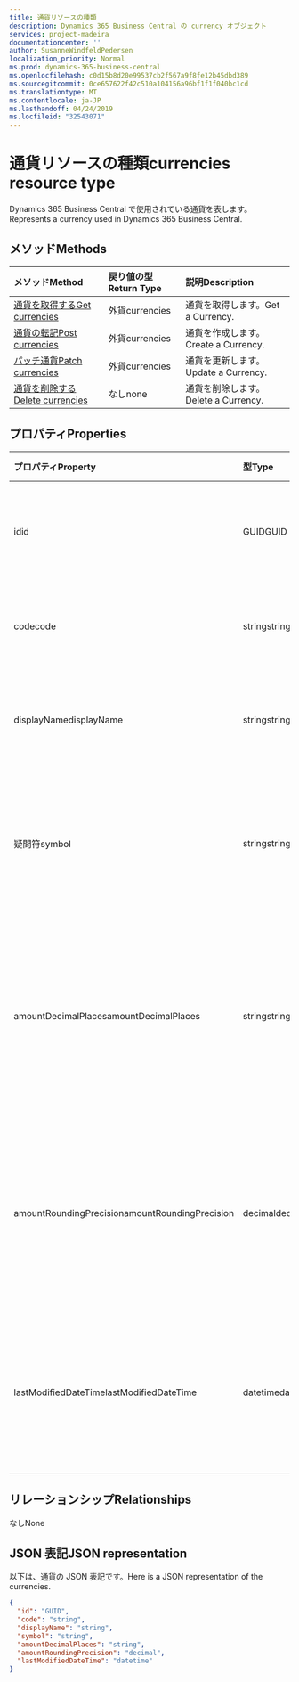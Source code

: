 ```yaml
---
title: 通貨リソースの種類
description: Dynamics 365 Business Central の currency オブジェクト
services: project-madeira
documentationcenter: ''
author: SusanneWindfeldPedersen
localization_priority: Normal
ms.prod: dynamics-365-business-central
ms.openlocfilehash: c0d15b8d20e99537cb2f567a9f8fe12b45dbd389
ms.sourcegitcommit: 0ce657622f42c510a104156a96bf1f1f040bc1cd
ms.translationtype: MT
ms.contentlocale: ja-JP
ms.lasthandoff: 04/24/2019
ms.locfileid: "32543071"
---
```

# <a name="currencies-resource-type"></a><span data-ttu-id="c145e-103">通貨リソースの種類</span><span class="sxs-lookup"><span data-stu-id="c145e-103">currencies resource type</span></span>
<span data-ttu-id="c145e-104">Dynamics 365 Business Central で使用されている通貨を表します。</span><span class="sxs-lookup"><span data-stu-id="c145e-104">Represents a currency used in Dynamics 365 Business Central.</span></span>

## <a name="methods"></a><span data-ttu-id="c145e-105">メソッド</span><span class="sxs-lookup"><span data-stu-id="c145e-105">Methods</span></span>
| <span data-ttu-id="c145e-106">メソッド</span><span class="sxs-lookup"><span data-stu-id="c145e-106">Method</span></span>                                                  |<span data-ttu-id="c145e-107">戻り値の型</span><span class="sxs-lookup"><span data-stu-id="c145e-107">Return Type</span></span>|<span data-ttu-id="c145e-108">説明</span><span class="sxs-lookup"><span data-stu-id="c145e-108">Description</span></span>       |
|:--------------------------------------------------------|:----------|:-----------------|
|[<span data-ttu-id="c145e-109">通貨を取得する</span><span class="sxs-lookup"><span data-stu-id="c145e-109">Get currencies</span></span>](../api/dynamics-currencies-get.md)      |<span data-ttu-id="c145e-110">外貨</span><span class="sxs-lookup"><span data-stu-id="c145e-110">currencies</span></span> |<span data-ttu-id="c145e-111">通貨を取得します。</span><span class="sxs-lookup"><span data-stu-id="c145e-111">Get a Currency.</span></span>   |
|[<span data-ttu-id="c145e-112">通貨の転記</span><span class="sxs-lookup"><span data-stu-id="c145e-112">Post currencies</span></span>](../api/dynamics-create-currencies.md)  |<span data-ttu-id="c145e-113">外貨</span><span class="sxs-lookup"><span data-stu-id="c145e-113">currencies</span></span> |<span data-ttu-id="c145e-114">通貨を作成します。</span><span class="sxs-lookup"><span data-stu-id="c145e-114">Create a Currency.</span></span>|
|[<span data-ttu-id="c145e-115">パッチ通貨</span><span class="sxs-lookup"><span data-stu-id="c145e-115">Patch currencies</span></span>](../api/dynamics-currencies-update.md) |<span data-ttu-id="c145e-116">外貨</span><span class="sxs-lookup"><span data-stu-id="c145e-116">currencies</span></span> |<span data-ttu-id="c145e-117">通貨を更新します。</span><span class="sxs-lookup"><span data-stu-id="c145e-117">Update a Currency.</span></span>|
|[<span data-ttu-id="c145e-118">通貨を削除する</span><span class="sxs-lookup"><span data-stu-id="c145e-118">Delete currencies</span></span>](../api/dynamics-currencies-delete.md)|<span data-ttu-id="c145e-119">なし</span><span class="sxs-lookup"><span data-stu-id="c145e-119">none</span></span>       |<span data-ttu-id="c145e-120">通貨を削除します。</span><span class="sxs-lookup"><span data-stu-id="c145e-120">Delete a Currency.</span></span>|

## <a name="properties"></a><span data-ttu-id="c145e-121">プロパティ</span><span class="sxs-lookup"><span data-stu-id="c145e-121">Properties</span></span>
| <span data-ttu-id="c145e-122">プロパティ</span><span class="sxs-lookup"><span data-stu-id="c145e-122">Property</span></span>              | <span data-ttu-id="c145e-123">型</span><span class="sxs-lookup"><span data-stu-id="c145e-123">Type</span></span>   |<span data-ttu-id="c145e-124">説明</span><span class="sxs-lookup"><span data-stu-id="c145e-124">Description</span></span>                                                   |
|:----------------------|:-------|:-------------------------------------------------------------|
|<span data-ttu-id="c145e-125">id</span><span class="sxs-lookup"><span data-stu-id="c145e-125">id</span></span>                     |<span data-ttu-id="c145e-126">GUID</span><span class="sxs-lookup"><span data-stu-id="c145e-126">GUID</span></span>    |<span data-ttu-id="c145e-127">通貨の一意の ID です。</span><span class="sxs-lookup"><span data-stu-id="c145e-127">The unique ID of the currency.</span></span> <span data-ttu-id="c145e-128">編集できません。</span><span class="sxs-lookup"><span data-stu-id="c145e-128">Non-editable.</span></span>                  |
|<span data-ttu-id="c145e-129">code</span><span class="sxs-lookup"><span data-stu-id="c145e-129">code</span></span>                   |<span data-ttu-id="c145e-130">string</span><span class="sxs-lookup"><span data-stu-id="c145e-130">string</span></span>  |<span data-ttu-id="c145e-131">通貨コードを指定します。</span><span class="sxs-lookup"><span data-stu-id="c145e-131">Specifies the currency code.</span></span>                                  |
|<span data-ttu-id="c145e-132">displayName</span><span class="sxs-lookup"><span data-stu-id="c145e-132">displayName</span></span>            |<span data-ttu-id="c145e-133">string</span><span class="sxs-lookup"><span data-stu-id="c145e-133">string</span></span>  |<span data-ttu-id="c145e-134">通貨の表示名を指定します。</span><span class="sxs-lookup"><span data-stu-id="c145e-134">Specifies the currency display name.</span></span>                          |
|<span data-ttu-id="c145e-135">疑問符</span><span class="sxs-lookup"><span data-stu-id="c145e-135">symbol</span></span>                 |<span data-ttu-id="c145e-136">string</span><span class="sxs-lookup"><span data-stu-id="c145e-136">string</span></span>  |<span data-ttu-id="c145e-137">小切手に表示されるこの通貨の記号を指定します。</span><span class="sxs-lookup"><span data-stu-id="c145e-137">Specifies the symbol for this currency that appears on checks.</span></span>|
|<span data-ttu-id="c145e-138">amountDecimalPlaces</span><span class="sxs-lookup"><span data-stu-id="c145e-138">amountDecimalPlaces</span></span>    |<span data-ttu-id="c145e-139">string</span><span class="sxs-lookup"><span data-stu-id="c145e-139">string</span></span>  |<span data-ttu-id="c145e-140">この通貨の金額で、システムが表示される小数点以下の桁数を指定します。</span><span class="sxs-lookup"><span data-stu-id="c145e-140">Specifies the number of decimal places the system will display on amounts for this currency.</span></span>|
|<span data-ttu-id="c145e-141">amountRoundingPrecision</span><span class="sxs-lookup"><span data-stu-id="c145e-141">amountRoundingPrecision</span></span>|<span data-ttu-id="c145e-142">decimal</span><span class="sxs-lookup"><span data-stu-id="c145e-142">decimal</span></span> |<span data-ttu-id="c145e-143">この通貨の金額を丸めるときに使用する間隔のサイズを指定します。</span><span class="sxs-lookup"><span data-stu-id="c145e-143">Specifies the size of the interval to be used when rounding amounts for this currency.</span></span>|
|<span data-ttu-id="c145e-144">lastModifiedDateTime</span><span class="sxs-lookup"><span data-stu-id="c145e-144">lastModifiedDateTime</span></span>   |<span data-ttu-id="c145e-145">datetime</span><span class="sxs-lookup"><span data-stu-id="c145e-145">datetime</span></span>|<span data-ttu-id="c145e-146">通貨が最後に変更された datetime。</span><span class="sxs-lookup"><span data-stu-id="c145e-146">The last datetime the currency was modified.</span></span> <span data-ttu-id="c145e-147">読み取り専用。</span><span class="sxs-lookup"><span data-stu-id="c145e-147">Read-Only.</span></span>       |  


## <a name="relationships"></a><span data-ttu-id="c145e-148">リレーションシップ</span><span class="sxs-lookup"><span data-stu-id="c145e-148">Relationships</span></span>
<span data-ttu-id="c145e-149">なし</span><span class="sxs-lookup"><span data-stu-id="c145e-149">None</span></span>

## <a name="json-representation"></a><span data-ttu-id="c145e-150">JSON 表記</span><span class="sxs-lookup"><span data-stu-id="c145e-150">JSON representation</span></span>

<span data-ttu-id="c145e-151">以下は、通貨の JSON 表記です。</span><span class="sxs-lookup"><span data-stu-id="c145e-151">Here is a JSON representation of the currencies.</span></span>


```json
{
  "id": "GUID",
  "code": "string",
  "displayName": "string",
  "symbol": "string",
  "amountDecimalPlaces": "string",
  "amountRoundingPrecision": "decimal",
  "lastModifiedDateTime": "datetime"
}

```

